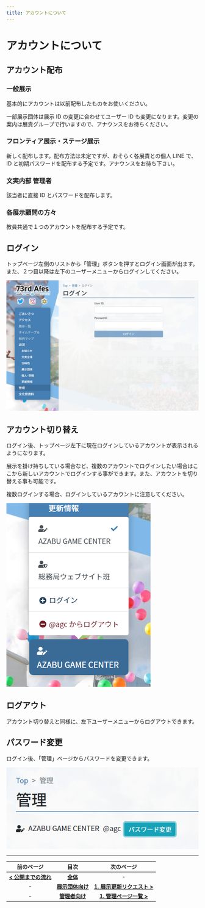```yaml
---
title: アカウントについて
---
```


# アカウントについて

## アカウント配布

### 一般展示

基本的にアカウントは以前配布したものをお使いください。

一部展示団体は展示 ID の変更に合わせてユーザー ID も変更になります。変更の案内は展責グループで行いますので、アナウンスをお待ちください。

### フロンティア展示・ステージ展示

新しく配布します。配布方法は未定ですが、おそらく各展責との個人 LINE で、ID と初期パスワードを配布する予定です。アナウンスをお待ち下さい。

### 文実内部 管理者

該当者に直接 ID とパスワードを配布します。

### 各展示顧問の方々

教員共通で１つのアカウントを配布する予定です。


## ログイン

トップページ左側のリストから「管理」ボタンを押すとログイン画面が出ます。また、２つ目以降は左下のユーザーメニューからログインしてください。

![](./images/login.png)

## アカウント切り替え

ログイン後、トップページ左下に現在ログインしているアカウントが表示されるようになります。

展示を掛け持ちしている場合など、複数のアカウントでログインしたい場合はここから新しいアカウントでログインする事ができます。また、アカウントを切り替える事も可能です。

複数ログインする場合、ログインしているアカウントに注意してください。

![](./images/user-menu.png)

## ログアウト

アカウント切り替えと同様に、左下ユーザーメニューからログアウトできます。

## パスワード変更

ログイン後、「管理」ページからパスワードを変更できます。

![](./images/change-password.png)

---

| 前のページ | 目次 | 次のページ |
| :-: | :-: | :-: |
| **[< 公開までの流れ ](./operation)**  | **[全体](/)** | - |
| - | **[展示団体向け](/exhibition)** | **[1. 展示更新リクエスト >](/exhibition/1-post)** |
| - | **[管理者向け](/admin)** | **[1. 管理ページ一覧 >](/admin/1-manage)** |
